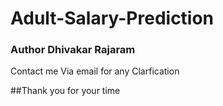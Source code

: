 # Adult-Salary-Prediction
### Author Dhivakar Rajaram
Contact me Via email for any Clarfication 


##Thank you for your time 
